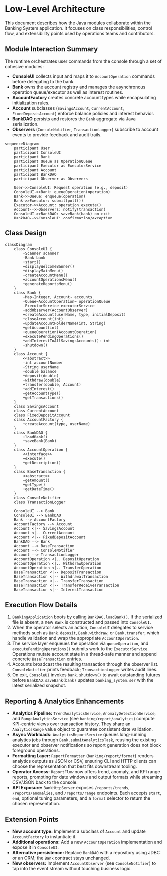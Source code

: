 # Low-Level Architecture

This document describes how the Java modules collaborate within the Banking System application. It focuses on class responsibilities, control flow, and extensibility points used by operations teams and contributors.

## Module Interaction Summary
The runtime orchestrates user commands from the console through a set of cohesive modules:
- **ConsoleUI** collects input and maps it to `AccountOperation` commands before delegating to the bank.
- **Bank** owns the account registry and manages the asynchronous operation queue/executor as well as interest routines.
- **AccountFactory** creates concrete account types while encapsulating initialization rules.
- **Account** subclasses (`SavingsAccount`, `CurrentAccount`, `FixedDepositAccount`) enforce balance policies and interest behavior.
- **BankDAO** persists and restores the `Bank` aggregate via Java serialization.
- **Observers** (`ConsoleNotifier`, `TransactionLogger`) subscribe to account events to provide feedback and audit trails.

```mermaid
sequenceDiagram
    participant User
    participant ConsoleUI
    participant Bank
    participant Queue as OperationQueue
    participant Executor as ExecutorService
    participant Account
    participant BankDAO
    participant Observer as Observers

    User->>ConsoleUI: Request operation (e.g., deposit)
    ConsoleUI->>Bank: queueOperation(operation)
    Bank->>Queue: enqueue(operation)
    Bank->>Executor: submit(poll())
    Executor->>Account: operation.execute()
    Account-->>Observers: notify(transaction)
    ConsoleUI->>BankDAO: saveBank(bank) on exit
    BankDAO-->>ConsoleUI: confirmation/exception
```

## Class Design

```mermaid
classDiagram
    class ConsoleUI {
        -Scanner scanner
        -Bank bank
        +start()
        +displayWelcomeBanner()
        +displayMainMenu()
        +createAccountMenu()
        +accountOperationsMenu()
        +generateReportsMenu()
    }
    class Bank {
        -Map~Integer, Account~ accounts
        -Queue~AccountOperation~ operationQueue
        -ExecutorService executorService
        +addObserver(AccountObserver)
        +createAccount(userName, type, initialDeposit)
        +closeAccount(int)
        +updateAccountHolderName(int, String)
        +getAccount(int)
        +queueOperation(AccountOperation)
        +executePendingOperations()
        +addInterestToAllSavingsAccounts(): int
        +shutdown()
    }
    class Account {
        <<abstract>>
        -int accountNumber
        -String userName
        -double balance
        +deposit(double)
        +withdraw(double)
        +transfer(double, Account)
        +addInterest()
        +getAccountType()
        +getTransactions()
    }
    class SavingsAccount
    class CurrentAccount
    class FixedDepositAccount
    class AccountFactory {
        +createAccount(type, userName)
    }
    class BankDAO {
        +loadBank()
        +saveBank(Bank)
    }
    class AccountOperation {
        <<interface>>
        +execute()
        +getDescription()
    }
    class BaseTransaction {
        <<abstract>>
        +getAmount()
        +getType()
        +getDateTime()
    }
    class ConsoleNotifier
    class TransactionLogger

    ConsoleUI --> Bank
    ConsoleUI --> BankDAO
    Bank --> AccountFactory
    AccountFactory --> Account
    Account <|-- SavingsAccount
    Account <|-- CurrentAccount
    Account <|-- FixedDepositAccount
    BankDAO --> Bank
    Account --> BaseTransaction
    Account --> ConsoleNotifier
    Account --> TransactionLogger
    AccountOperation <|.. DepositOperation
    AccountOperation <|.. WithdrawOperation
    AccountOperation <|.. TransferOperation
    BaseTransaction <|-- DepositTransaction
    BaseTransaction <|-- WithdrawalTransaction
    BaseTransaction <|-- TransferTransaction
    BaseTransaction <|-- TransferReceiveTransaction
    BaseTransaction <|-- InterestTransaction
```

## Execution Flow Details
1. `BankingApplication` boots by calling `BankDAO.loadBank()`. If the serialized file is absent, a new `Bank` is constructed and passed into `ConsoleUI`.
2. When the operator selects an action, `ConsoleUI` delegates to service methods such as `Bank.deposit`, `Bank.withdraw`, or `Bank.transfer`, which handle validation and wrap the appropriate `AccountOperation`.
3. The service layer enqueues the operation via `queueOperation`, and `executePendingOperations()` submits work to the `ExecutorService`. Operations mutate account state in a thread-safe manner and append concrete `BaseTransaction` entries.
4. Accounts broadcast the resulting transaction through the observer list. `ConsoleNotifier` prints feedback; `TransactionLogger` writes audit lines.
5. On exit, `ConsoleUI` invokes `bank.shutdown()` to await outstanding futures before `BankDAO.saveBank(bank)` updates `banking_system.ser` with the latest serialized snapshot.

## Reporting & Analytics Enhancements
- **Analytics Pipeline:** `TrendAnalyticsService`, `AnomalyDetectionService`, and `RangeAnalyticsService` (see `banking/report/analytics`) compute KPI-centric views over transaction history. They share an `AnalyticsRange` value object to guarantee consistent date validation.
- **Async Workloads:** `AnalyticsReportService` queues long-running analytics jobs through `Bank.submitAnalyticsTask`, reusing the existing executor and observer notifications so report generation does not block foreground operations.
- **Formatting Layer:** `ReportFormatter` (`banking/report/format`) renders analytics outputs as JSON or CSV, ensuring CLI and HTTP clients can choose the representation that best fits downstream tooling.
- **Operator Access:** `ReportFlow` now offers trend, anomaly, and KPI range reports, prompting for date windows and output formats while streaming CSV/JSON back to the console.
- **API Exposure:** `BankHttpServer` exposes `/reports/trends`, `/reports/anomalies`, and `/reports/range` endpoints. Each accepts `start`, `end`, optional tuning parameters, and a `format` selector to return the chosen representation.

## Extension Points
- **New account type:** Implement a subclass of `Account` and update `AccountFactory` to instantiate it.
- **Additional operations:** Add a new `AccountOperation` implementation and expose it in `ConsoleUI`.
- **Alternative persistence:** Replace `BankDAO` with a repository using JDBC or an ORM; the `Bank` contract stays unchanged.
- **New observers:** Implement `AccountObserver` (see `ConsoleNotifier`) to tap into the event stream without touching business logic.